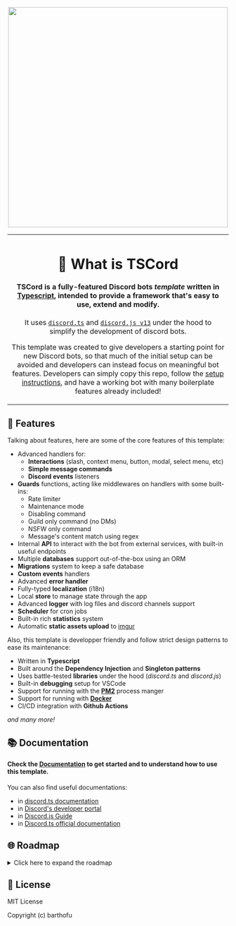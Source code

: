 <p align="center">
    <img width="500" height="500" src="https://i.imgur.com/19Nas88.png">
</p>

<table>
  <tr>
    <td align="center">
   
# 🌟 What is TSCord

#### **TSCord** is a fully-featured **Discord bots** *template* written in [Typescript](https://www.typescriptlang.org/), intended to provide a framework that's easy to use, extend and modify.

It uses [`discord.ts`](https://github.com/oceanroleplay/discord.ts) and [`discord.js v13`](https://github.com/discordjs/discord.js) under the hood to simplify the development of discord bots.

This template was created to give developers a starting point for new Discord bots, so that much of the initial setup can be avoided and developers can instead focus on meaningful bot features. Developers can simply copy this repo, follow the [setup instructions](https://barthofu.github.io/tscord-template-docs), and have a working bot with many boilerplate features already included!        
    </td>
  </tr>
</table>

## 📜 Features

Talking about features, here are some of the core features of this template:

- Advanced handlers for:
    - **Interactions** (slash, context menu, button, modal, select menu, etc)
    - **Simple message commands**
    - **Discord events** listeners
- **Guards** functions, acting like middlewares on handlers with some built-ins:
    - Rate limiter
    - Maintenance mode
    - Disabling command
    - Guild only command (no DMs)
    - NSFW only command
    - Message's content match using regex
- Internal **API** to interact with the bot from external services, with built-in useful endpoints
- Multiple **databases** support out-of-the-box using an ORM
- **Migrations** system to keep a safe database
- **Custom events** handlers
- Advanced **error handler**
- Fully-typed **localization** (i18n)
- Local **store** to manage state through the app
- Advanced **logger** with log files and discord channels support
- **Scheduler** for cron jobs
- Built-in rich **statistics** system
- Automatic **static assets upload** to [imgur](https://imgur.com/)

Also, this template is developper friendly and follow strict design patterns to ease its maintenance:
- Written in **Typescript**
- Built around the **Dependency Injection** and **Singleton patterns**
- Uses battle-tested **libraries** under the hood (*discord.ts* and *discord.js*)
- Built-in **debugging** setup for VSCode
- Support for running with the **[PM2](https://pm2.keymetrics.io/)** process manger
- Support for running with **[Docker](https://www.docker.com/)**
- CI/CD integration with **Github Actions**

*and many more!*

## 📚 Documentation

#### Check the [**Documentation**](https://barthofu.github.io/tscord-template-docs) to get started and to understand how to use this template.

You can also find useful documentations:
- in [discord.ts documentation](https://discord-ts.js.org/)
- in [Discord's developer portal](https://discord.com/developers/docs/intro)
- in [Discord.js Guide](https://discordjs.guide/)
- in [Discord.ts official documentation](https://owencalvin.github.io/discord.ts/)

## 🌐 Roadmap

<details>
<summary>Click here to expand the roadmap</summary>

#### Todo
- [ ] (JSDoc on config files properties)

#### Discord
- [ ] Custom events
    - [ ] `guildAdminRemove`
    - [x] `guildAdminAdd`
    - [x] `simpleCommandCreate`
- [x] Events
    - [x] `ready`
    - [x] `interactionCreate`
    - [x] `guildCreate`
    - [x] `guildDelete`
    - [x] `messageCreate`
- [x] Guards implementations
    - [x] user is bot
    - [x] nsfw
    - [x] cooldown
    - [x] maintenance
    - [x] dm
    - [x] enabled
    - [x] match
    - [x] permissions
- [X] Activities
- [x] Guards fallback message
- [x] [discord.js](https://github.com/discordjs/discord.js/) implementation
- [x] [discord.ts](https://github.com/oceanroleplay/discord.ts) implementation

#### Data
- [x] Other databases support
    - [x] MySQL
    - [x] MariaDB
    - [x] PosgreSQL
- [x] Automatic backup
- [x] Automatic assets upload and association
- [x] Users/Guilds sync with database
    - [x] Register last interaction of a user with the bot
- [x] SQLite database
- [x] ORM (w/ [mikro-orm](https://github.com/mikro-orm/mikro-orm))
- [x] EAV pattern implementation for single data types
- [x] State store system (no database)
- [x] Built-in entities
    - [x] User
    - [x] Guild
    - [x] Stats

#### Utilities
- [ ] Errors handling
- [x] Stats
- [x] Localization
- [x] Logger
    - [x] log to discord channel
- [x] Cron tasks

#### Built-in commands
- [ ] General
    - [ ] `info`
    - [ ] `invite`
    - [x] `help`
    - [x] `stats`
    - [x] `ping` (with latency)
    
- [x] Admin
    - [x] `prefix`
- [x] Owner
    - [x] `eval`
    - [x] `maintenance`

#### DevOps
- [ ] .devcontainer (Codespaces config)
- [x] CI/CD
- [x] PM2
- [x] Docker
- [x] .env.example
- [x] Debugging config for VSCode
- ~~Unit tests (not relevant atm)~~

#### Other
- [ ] Documentation using [docusaurus](https://docusaurus.io)
- [ ] ESlint / Prettier
- [x] Comment code
- [x] Readme ([exemple](https://github.com/cristianireyes/ds-bot-core)) 
- [x] Issues templates ([exemple](https://github.com/oceanroleplay/discord.ts/issues/new/choose))
- [x] Code of conduct
- [x] JSDoc

#### Bonus
- [ ] Beautify discord channels logs
- [ ] Online dashboard for stats viuzalisation, monitoring, etc (using [Next.js](https://nextjs.org/) and [@discordx/koa](https://www.npmjs.com/package/@discordx/koa))
- [ ] Extensions
- [ ] Convert the template as an `npx` auto generated boilerplate (using [plop](https://github.com/plopjs/plop))
- [ ] Multiple database server instances connections
- [ ] Database backups automatic upload to [MEGA](https://mega.io/)
- [ ] Add support for NoSQL databases (mongo)
- [ ] Clustering + Sharding ([example](https://github.com/KevinNovak/Discord-Bot-TypeScript-Template#commands))
- [ ] Integrations with bot lists (e.g: top.gg)
- [ ] Pimp console logs ([chalk](https://github.com/chalk/chalk))
- [x] CLI to generates (also using *plop*) :
    - [x] Entities (maybe a simple wrapper of *mikro-orm* CLI)
    - [x] Commands
    - [x] Guards
    - [x] Events

</details>

## 📑 License

MIT License

Copyright (c) barthofu
